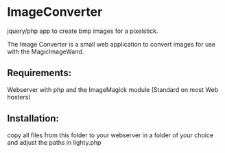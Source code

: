 # ImageConverter
jquery/php app to create bmp images for a pixelstick.

The Image Converter is a small web application to convert images for use with the MagicImageWand.

## Requirements:

Webserver with php and the ImageMagick module (Standard on most Web hosters)

## Installation:

copy all files from this folder to your webserver in a folder of your choice and adjust the paths in lighty.php

